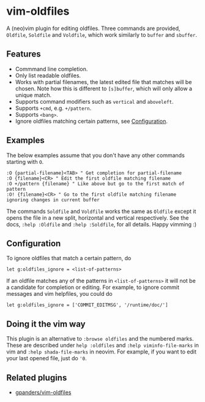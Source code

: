 # vim-oldfiles

A (neo)vim plugin for editing oldfiles. Three commands are provided, `Oldfile`,
`Soldfile` and `Voldfile`, which work similarly to `buffer` and `sbuffer`.

## Features

- Commmand line completion.
- Only list readable oldfiles.
- Works with partial filenames, the latest edited file that matches will be
  chosen. Note how this is different to `[s]buffer`, which will only allow a
  unique match.
- Supports command modifiers such as `vertical` and `aboveleft`.
- Supports `+cmd`, e.g. `+/pattern`.
- Supports `<bang>`.
- Ignore oldfiles matching certain patterns, see [Configuration](#configuration).

## Examples

The below examples assume that you don't have any other commands starting with
`O`.

```vim
:O {partial-filename}<TAB> " Get completion for partial-filename
:O {filename}<CR> " Edit the first oldfile matching filename
:O +/pattern {filename} " Like above but go to the first match of pattern
:O! {filename}<CR> " Go to the first oldfile matching filename ignoring changes in current buffer
```

The commands `Soldfile` and `Voldfile` works the same as `Oldfile` except it
opens the file in a new split, horizontal and vertical respectively. See the
docs, `:help :Oldfile` and `:help :Soldfile`, for all details. Happy vimming :)

## Configuration

To ignore oldfiles that match a certain pattern, do

```vim
let g:oldfiles_ignore = <list-of-patterns>
```

If an oldfile matches any of the patterns in `<list-of-patterns>` it will not be
a candidate for completion or editing. For example, to ignore commit messages
and vim helpfiles, you could do

```vim
let g:oldfiles_ignore = ['COMMIT_EDITMSG', '/runtime/doc/']
```

## Doing it the vim way

This plugin is an alternative to `:browse oldfiles` and the numbered marks.
These are described under `help :oldfiles` and `:help viminfo-file-marks` in vim
and `:help shada-file-marks` in neovim. For example, if you want to edit your
last opened file, just do `'0`.

## Related plugins

- [gpanders/vim-oldfiles](https://github.com/gpanders/vim-oldfiles)
